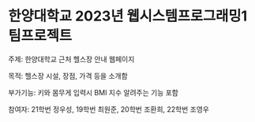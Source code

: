 # 한양대학교 2023년 웹시스템프로그래밍1 팀프로젝트

주제: 한양대학교 근처 헬스장 안내 웹페이지

목적: 헬스장 시설, 장점, 가격 등을 소개함

부가기능: 키와 몸무게 입력시 BMI 지수 알려주는 기능 포함

참여자: 21학번 정우성, 19학번 최원준, 20학번 조환희, 22학번 조영우




